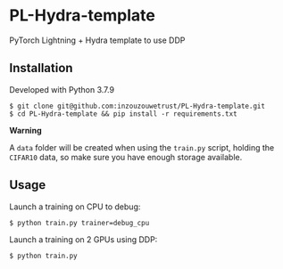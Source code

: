 # PL-Hydra-template
PyTorch Lightning + Hydra template to use DDP

## Installation

Developed with Python 3.7.9

```
$ git clone git@github.com:inzouzouwetrust/PL-Hydra-template.git
$ cd PL-Hydra-template && pip install -r requirements.txt
```

**Warning**

A `data` folder will be created when using the `train.py` script, holding the `CIFAR10` data, so make sure you have enough storage available.

## Usage

Launch a training on CPU to debug:

```
$ python train.py trainer=debug_cpu
```

Launch a training on 2 GPUs using DDP:

```
$ python train.py
```
